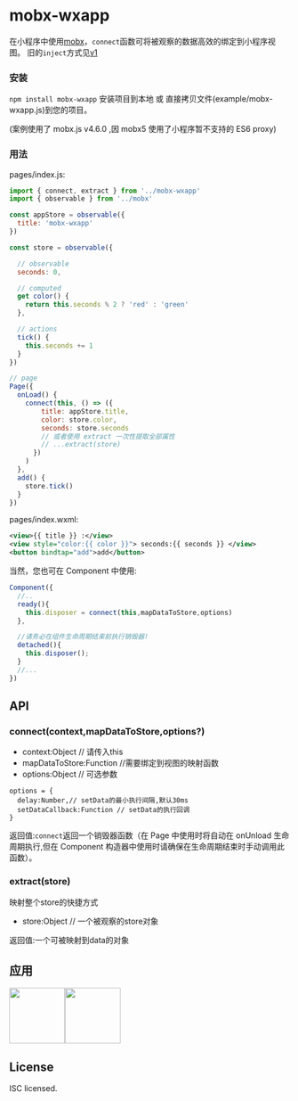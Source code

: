 # mobx-wxapp

在小程序中使用[mobx](https://github.com/mobxjs/mobx)，`connect`函数可将被观察的数据高效的绑定到小程序视图。
旧的`inject`方式见[v1](https://github.com/b5156/mobx-wxapp/tree/v1)

### 安装

`npm install mobx-wxapp` 安装项目到本地 或 直接拷贝文件(example/mobx-wxapp.js)到您的项目。

(案例使用了 mobx.js v4.6.0 ,因 mobx5 使用了小程序暂不支持的 ES6 proxy)

### 用法

pages/index.js:

```JavaScript
import { connect, extract } from '../mobx-wxapp'
import { observable } from '../mobx'

const appStore = observable({
  title: 'mobx-wxapp'
})

const store = observable({

  // observable
  seconds: 0,

  // computed
  get color() {
    return this.seconds % 2 ? 'red' : 'green'
  },

  // actions
  tick() {
    this.seconds += 1
  }
})

// page
Page({
  onLoad() {
    connect(this, () => ({
        title: appStore.title,
        color: store.color,
        seconds: store.seconds
        // 或者使用 extract 一次性提取全部属性
        // ...extract(store)
      })
    )
  },
  add() {
    store.tick()
  }
})

```
pages/index.wxml:

```xml
<view>{{ title }} :</view>
<view style="color:{{ color }}"> seconds:{{ seconds }} </view>
<button bindtap="add">add</button>
```

当然，您也可在 Component 中使用:

```JavaScript
Component({
  //..
  ready(){
    this.disposer = connect(this,mapDataToStore,options)
  },

  //请务必在组件生命周期结束前执行销毁器!
  detached(){
    this.disposer();
  }
  //...
})
```

## API

### connect(context,mapDataToStore,options?)
+ context:Object // 请传入this
+ mapDataToStore:Function //需要绑定到视图的映射函数
+ options:Object // 可选参数

```
options = {
  delay:Number,// setData的最小执行间隔,默认30ms
  setDataCallback:Function // setData的执行回调
}
```
返回值:`connect`返回一个销毁器函数（在 Page 中使用时将自动在 onUnload 生命周期执行,但在 Component 构造器中使用时请确保在生命周期结束时手动调用此函数）。

### extract(store)
映射整个store的快捷方式
+ store:Object // 一个被观察的store对象

返回值:一个可被映射到data的对象

## 应用
<img src="http://misc.fapiaoer.cn/wxapp-yunpiaoer2b/yp2bqrcode.jpeg" width = '100' height = '100' /><img src="http://misc.fapiaoer.cn/rongpiaoer/rpqrcode.jpeg" width = '100' height = '100' />

## License

ISC licensed.
